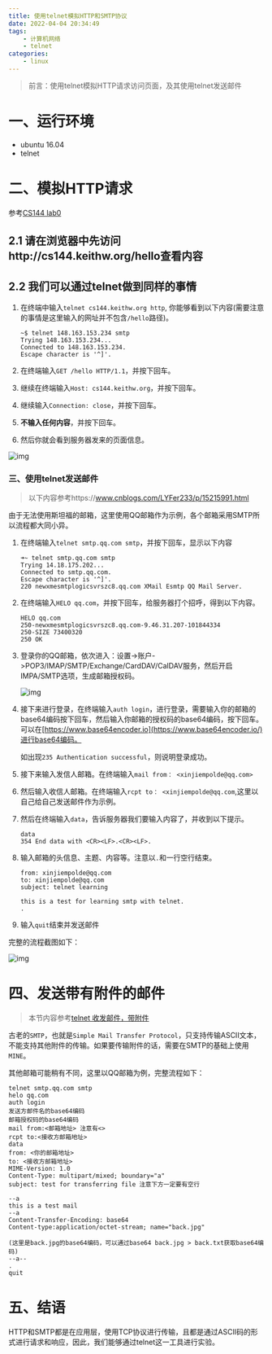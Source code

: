 ```yaml
---
title: 使用telnet模拟HTTP和SMTP协议
date: 2022-04-04 20:34:49
tags:
    - 计算机网络
    - telnet
categories:
    - linux
---
```


> 前言：使用telnet模拟HTTP请求访问页面，及其使用telnet发送邮件

# 一、运行环境

- ubuntu 16.04
- telnet

<!--more-->

# 二、模拟HTTP请求

参考[CS144 lab0](https://cs144.github.io/assignments/lab0.pdf)

## 2.1 请在浏览器中先访问http://cs144.keithw.org/hello查看内容

## 2.2 我们可以通过telnet做到同样的事情

1. 在终端中输入`telnet cs144.keithw.org http`, 你能够看到以下内容(需要注意的事情是这里输入的网址并不包含`/hello`路径)。

   ```
   ~$ telnet 148.163.153.234 smtp
   Trying 148.163.153.234...
   Connected to 148.163.153.234.
   Escape character is '^]'.
   ```

2. 在终端输入`GET /hello HTTP/1.1`，并按下回车。

3. 继续在终端输入`Host: cs144.keithw.org`，并按下回车。

4. 继续输入`Connection: close`，并按下回车。

5. **不输入任何内容**，并按下回车。

6. 然后你就会看到服务器发来的页面信息。

![img](http://img.singhe.art/FpJoWxvW8X2d-MVv3f2liOcC___z)

### 三、使用telnet发送邮件

> 以下内容参考https://www.cnblogs.com/LYFer233/p/15215991.html

由于无法使用斯坦福的邮箱，这里使用QQ邮箱作为示例，各个邮箱采用SMTP所以流程都大同小异。

1. 在终端输入`telnet smtp.qq.com smtp`，并按下回车，显示以下内容

   ```
   ➜~ telnet smtp.qq.com smtp
   Trying 14.18.175.202...
   Connected to smtp.qq.com.
   Escape character is '^]'.
   220 newxmesmtplogicsvrszc8.qq.com XMail Esmtp QQ Mail Server.
   ```

2. 在终端输入`HELO qq.com`，并按下回车，给服务器打个招呼，得到以下内容。

   ```
   HELO qq.com
   250-newxmesmtplogicsvrszc8.qq.com-9.46.31.207-101844334
   250-SIZE 73400320
   250 OK
   ```

3. 登录你的QQ邮箱，依次进入：设置->账户->POP3/IMAP/SMTP/Exchange/CardDAV/CalDAV服务，然后开启IMPA/SMTP选项，生成邮箱授权码。

   ![img](http://img.singhe.art/FmnKKUHbO5bmYODrtxHlwe80Zcft)

4. 接下来进行登录，在终端输入`auth login`，进行登录，需要输入你的邮箱的base64编码按下回车，然后输入你邮箱的授权码的base64编码，按下回车。可以在[https://www.base64encoder.io](https://www.base64encoder.io/)进行base64编码。

   如出现`235 Authentication successful`，则说明登录成功。

5. 接下来输入发信人邮箱。在终端输入`mail from： <xinjiempolde@qq.com>`

6. 然后输入收信人邮箱。在终端输入`rcpt to： <xinjiempolde@qq.com`,这里以自己给自己发送邮件作为示例。

7. 然后在终端输入`data`，告诉服务器我们要输入内容了，并收到以下提示。

   ```
   data
   354 End data with <CR><LF>.<CR><LF>.
   ```

8. 输入邮箱的头信息、主题、内容等。注意以`.`和一行空行结束。

   ```
   from: xinjiempolde@qq.com
   to: xinjiempolde@qq.com
   subject: telnet learning
   
   this is a test for learning smtp with telnet.
   .
   ```

9. 输入`quit`结束并发送邮件

完整的流程截图如下：

![img](http://img.singhe.art/FlWSiNNbPEevOvqMhsS8QbL48Td4)

# 四、发送带有附件的邮件

> 本节内容参考[telnet 收发邮件，带附件](https://zhuanlan.zhihu.com/p/46619234)

古老的`SMTP`，也就是`Simple Mail Transfer Protocol`，只支持传输ASCII文本，不能支持其他附件的传输。如果要传输附件的话，需要在SMTP的基础上使用`MINE`。

其他邮箱可能稍有不同，这里以QQ邮箱为例，完整流程如下：

```
telnet smtp.qq.com smtp
helo qq.com
auth login
发送方邮件名的base64编码
邮箱授权码的base64编码
mail from:<邮箱地址> 注意有<>
rcpt to:<接收方邮箱地址>
data
from: <你的邮箱地址>
to: <接收方邮箱地址>
MIME-Version: 1.0
Content-Type: multipart/mixed; boundary="a"
subject: test for transferring file 注意下方一定要有空行

--a
this is a test mail
--a
Content-Transfer-Encoding: base64
Content-type:application/octet-stream; name="back.jpg"

(这里是back.jpg的base64编码，可以通过base64 back.jpg > back.txt获取base64编码)
--a--
.
quit
```

# 五、结语

HTTP和SMTP都是在应用层，使用TCP协议进行传输，且都是通过ASCII码的形式进行请求和响应，因此，我们能够通过telnet这一工具进行实验。
